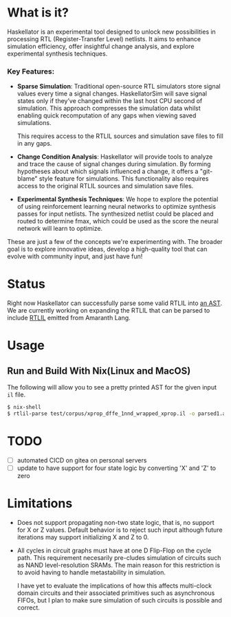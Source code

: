 # What is it?

Haskellator is an experimental tool designed to unlock new possibilities in processing RTL (Register-Transfer Level) netlists. It aims to enhance simulation efficiency, offer insightful change analysis, and explore experimental synthesis techniques.

### Key Features:

- **Sparse Simulation**:
  Traditional open-source RTL simulators store signal values every time a signal changes. 
  HaskellatorSim will save signal states only if they’ve changed 
  within the last host CPU second of simulation. This approach compresses the simulation 
  data whilst enabling quick recomputation of any gaps when viewing saved simulations. 

  This requires access to the RTLIL sources and simulation save files to fill in any gaps.

- **Change Condition Analysis**:
  Haskellator will provide tools to analyze and trace the cause of signal changes during 
  simulation. By forming hypotheses about which signals influenced a change, it offers a 
  "git-blame" style feature for simulations. This functionality also requires access to 
  the original RTLIL sources and simulation save files.

- **Experimental Synthesis Techniques**:
  We hope to explore the potential of using reinforcement learning neural networks to 
  optimize synthesis passes for input netlists. The synthesized netlist could be placed 
  and routed to determine fmax, which could be used as the score the neural network will
  learn to optimize.

These are just a few of the concepts we're experimenting with. The broader goal is to 
explore innovative ideas, develop a high-quality tool that can evolve with community 
input, and just have fun!

# Status

Right now Haskellator can successfully parse some valid RTLIL into [an AST](./src/RTLIL/Syntax.hs).
We are currently working on expanding the RTLIL that can be parsed to include
[RTLIL](https://github.com/YosysHQ/yosys/blob/main/kernel/rtlil.h) 
emitted from Amaranth Lang.

# Usage

## Run and Build With Nix(Linux and MacOS)

The following will allow you to see a pretty printed
AST for the given input `il` file.

```bash
$ nix-shell
$ rtlil-parse test/corpus/xprop_dffe_1nnd_wrapped_xprop.il -o parsed1.ast
```

# TODO
 - [ ] automated CICD on gitea on personal servers
 - [ ] update to have support for four state logic by converting 'X' and 'Z' to zero

# Limitations
 - Does not support propagating non-two state logic, that is, no
   support for X or Z values. Default behavior is to reject such
   input although future iterations may support initializing X and
   Z to 0.
 - All cycles in circuit graphs must have at one D Flip-Flop on the
   cycle path. This requirement necesarily pre-cludes simulation of
   circuits such as NAND level-resolution SRAMs. The main reason for
   this restriction is to avoid having to handle metastability in 
   simulation.

   I have yet to evaluate the implications of how this affects
   multi-clock domain circuits and their associated primitives such
   as asynchronous FIFOs, but I plan to make sure simulation of such
   circuits is possible and correct.